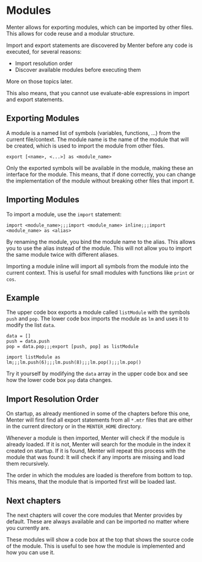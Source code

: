 # Modules

Menter allows for exporting modules, which can be imported by other files. This allows for code reuse and a modular
structure.

Import and export statements are discovered by Menter before any code is executed, for several reasons:

- Import resolution order
- Discover available modules before executing them

More on those topics later.

This also means, that you cannot use evaluate-able expressions in import and export statements.

## Exporting Modules

A module is a named list of symbols (variables, functions, ...) from the current file/context. The module name is the
name of the module that will be created, which is used to import the module from other files.

```static
export [<name>, <...>] as <module_name>
```

Only the exported symbols will be available in the module, making these an interface for the module. This means, that
if done correctly, you can change the implementation of the module without breaking other files that import it.

## Importing Modules

To import a module, use the `import` statement:

```static
import <module_name>;;;import <module_name> inline;;;import <module_name> as <alias>
```

By renaming the module, you bind the module name to the alias. This allows you to use the alias instead of the module.
This will not allow you to import the same module twice with different aliases.

Importing a module inline will import all symbols from the module into the current context. This is useful for small
modules with functions like `print` or `cos`.

## Example

The upper code box exports a module called `listModule` with the symbols `push` and `pop`. The lower code box imports
the module as `lm` and uses it to modify the list `data`.

```result=() -> { data.pop() };;;null---id=listModule1
data = []
push = data.push
pop = data.pop;;;export [push, pop] as listModule
```

```after=listModule1
import listModule as lm;;;lm.push(6);;;lm.push(8);;;lm.pop();;;lm.pop()
```

Try it yourself by modifying the `data` array in the upper code box and see how the lower code box `pop` data changes.

## Import Resolution Order

On startup, as already mentioned in some of the chapters before this one, Menter will first find all export statements
from all `*.mtr` files that are either in the current directory or in the `MENTER_HOME` directory.

Whenever a module is then imported, Menter will check if the module is already loaded. If it is not, Menter will search
for the module in the index it created on startup. If it is found, Menter will repeat this process with the module that
was found: It will check if any imports are missing and load them recursively.

The order in which the modules are loaded is therefore from bottom to top. This means, that the module that is imported
first will be loaded last.

## Next chapters

The next chapters will cover the core modules that Menter provides by default. These are always available and can be
imported no matter where you currently are.

These modules will show a code box at the top that shows the source code of the module. This is useful to see how the
module is implemented and how you can use it.
